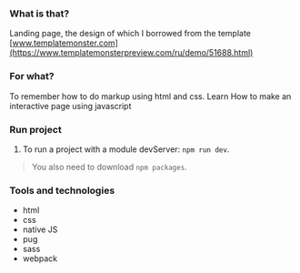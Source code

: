 ### What is that?
Landing page, the design of which I borrowed from the template [www.templatemonster.com](https://www.templatemonsterpreview.com/ru/demo/51688.html)

### For what?
To remember how to do markup using html and css. 
Learn How to make an interactive page using javascript

### Run project
1. To run a project with a module devServer: `npm run dev`.  
> You also need to download `npm packages`.

### Tools and technologies
* html 
* css
* native JS
* pug
* sass
* webpack
